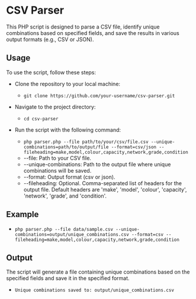 # CSV Parser
This PHP script is designed to parse a CSV file, identify unique combinations based on specified fields, and save the results in various output formats (e.g., CSV or JSON).

## Usage

To use the script, follow these steps:

- Clone the repository to your local machine:
  - `git clone https://github.com/your-username/csv-parser.git`

- Navigate to the project directory:
  - `cd csv-parser`
  
- Run the script with the following command:
  - `php parser.php --file path/to/your/csv/file.csv --unique-combinations=path/to/output/file --format=csv/json --fileheading=make,model,colour,capacity,network,grade,condition`
  - --file: Path to your CSV file.
  - --unique-combinations: Path to the output file where unique combinations will be saved.
  - --format: Output format (csv or json).
  - --fileheading: Optional. Comma-separated list of headers for the output file. Default headers are 'make', 'model', 'colour', 'capacity', 'network', 'grade', and 'condition'.

## Example
- `php parser.php --file data/sample.csv --unique-combinations=output/unique_combinations.csv --format=csv --fileheading=make,model,colour,capacity,network,grade,condition`

## Output

The script will generate a file containing unique combinations based on the specified fields and save it in the specified format.

- `Unique combinations saved to: output/unique_combinations.csv`
